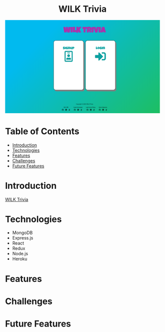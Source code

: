 <h1 align="center">WILK Trivia</h1>

<div align="center">
   <a href="https://trivia-wilk.herokuapp.com/#/">
      <img src="./frontend/public/wilk-trivia-splash-page.png">
   </a>
</div>

# Table of Contents
* <a href="#introduction">Introduction</a>
* <a href="#technologies">Technologies</a>
* <a href="#features">Features</a>
* <a href="#challenges">Challenges</a>
* <a href="#futurefeatures">Future Features</a>

<div id="introduction"></div>

# Introduction
[WILK Trivia](https://trivia-wilk.herokuapp.com/#/)

<div id="technologies"></div>

# Technologies
-	MongoDB
-	Express.js
-	React
-  Redux
-	Node.js
-	Heroku

<div id="features"></div>

# Features

<div id="challenges"></div>

# Challenges

<div id="futurefeatures"></div>

# Future Features
